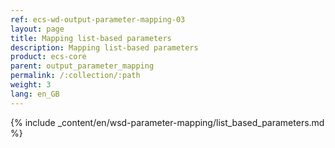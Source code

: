 ```yaml
---
ref: ecs-wd-output-parameter-mapping-03
layout: page
title: Mapping list-based parameters
description: Mapping list-based parameters
product: ecs-core
parent: output_parameter_mapping
permalink: /:collection/:path
weight: 3
lang: en_GB
---
```


{% include _content/en/wsd-parameter-mapping/list_based_parameters.md %} 
